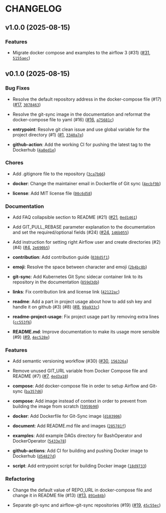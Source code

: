# CHANGELOG


## v1.0.0 (2025-08-15)

### Features

- Migrate docker compose and examples to the airflow 3 (#31)
  ([#31](https://github.com/data-burst/airflow-git-sync/pull/31),
  [`5155aec`](https://github.com/data-burst/airflow-git-sync/commit/5155aecf2d11ba1d5a2aba574a79b6a8a1bbe550))


## v0.1.0 (2025-08-15)

### Bug Fixes

- Resolve the default repository address in the docker-compose file (#17)
  ([#17](https://github.com/data-burst/airflow-git-sync/pull/17),
  [`3078463`](https://github.com/data-burst/airflow-git-sync/commit/3078463686c472f11c6ee3e3fb46318921ff1af6))

- Resolve the git-sync image in the documentation and reformat the docker-compose file to yaml (#16)
  ([#16](https://github.com/data-burst/airflow-git-sync/pull/16),
  [`a75681c`](https://github.com/data-burst/airflow-git-sync/commit/a75681cf60bd5822cf5560bf292211f6382720f5))

- **entrypoint**: Resolve git clean issue and use global variable for the project directory (#1)
  ([#1](https://github.com/data-burst/airflow-git-sync/pull/1),
  [`3340a7e`](https://github.com/data-burst/airflow-git-sync/commit/3340a7eec83b288477138068bfad954551bfff22))

- **github-action**: Add the working CI for pushing the latest tag to the Dockerhub
  ([`4a0ed1e`](https://github.com/data-burst/airflow-git-sync/commit/4a0ed1ed04d42b8a623e6ec249078723fa911f3c))

### Chores

- Add .gitignore file to the repository
  ([`3ca7b66`](https://github.com/data-burst/airflow-git-sync/commit/3ca7b66085ced31ccfa025b8374361199fbbd764))

- **docker**: Change the maintainer email in Dockerfile of Git sync
  ([`4ecbf9b`](https://github.com/data-burst/airflow-git-sync/commit/4ecbf9bb4220d5ac56762ec1f9f20f9e773b31d4))

- **license**: Add MIT license file
  ([`00c6d58`](https://github.com/data-burst/airflow-git-sync/commit/00c6d58684652b7b86f323784aac8e54250368ea))

### Documentation

- Add FAQ collapsible section to README (#21)
  ([#21](https://github.com/data-burst/airflow-git-sync/pull/21),
  [`0ed1461`](https://github.com/data-burst/airflow-git-sync/commit/0ed1461e22be1a8a82dfdab729fa32efb6dc5d49))

- Add GIT_PULL_REBASE parameter explanation to the documentation and set the required/optional
  fields (#24) ([#24](https://github.com/data-burst/airflow-git-sync/pull/24),
  [`146b055`](https://github.com/data-burst/airflow-git-sync/commit/146b05599861f2a3e04d346afb1e66d5adda748c))

- Add instruction for setting right Airflow user and create directories (#2) (#4)
  ([#4](https://github.com/data-burst/airflow-git-sync/pull/4),
  [`2e690b5`](https://github.com/data-burst/airflow-git-sync/commit/2e690b5494531a076147337318e9eef18006427c))

- **contribution**: Add contribution guide
  ([`038d5f1`](https://github.com/data-burst/airflow-git-sync/commit/038d5f1332452e443e6e0c2ac0908bec106d4ebb))

- **emoji**: Resolve the space between character and emoji
  ([`2b4bc8b`](https://github.com/data-burst/airflow-git-sync/commit/2b4bc8b2789cc3898684ec52392f78b31b32447b))

- **git-sync**: Add Kubernetes Git Sync sidecar container link to its repository in the
  documentation
  ([`859d3db`](https://github.com/data-burst/airflow-git-sync/commit/859d3dbf7b93e0303badc30a30a54f63f9d361fd))

- **links**: Fix contribution link and license link
  ([`42122ac`](https://github.com/data-burst/airflow-git-sync/commit/42122ac734baabe8e0fe1e2d726f4d365b52ec2c))

- **readme**: Add a part in project usage about how to add ssh key and handle it on github (#3) (#8)
  ([#8](https://github.com/data-burst/airflow-git-sync/pull/8),
  [`99a933c`](https://github.com/data-burst/airflow-git-sync/commit/99a933c16b9fab966cf55cfbdeebda748871e944))

- **readme-project-usage**: Fix project usage part by removing extra lines
  ([`cc553f6`](https://github.com/data-burst/airflow-git-sync/commit/cc553f6c44c144e6f4e8aed25c149de8214ccfa8))

- **README.md**: Improve documentation to make its usage more sensible (#9)
  ([#9](https://github.com/data-burst/airflow-git-sync/pull/9),
  [`4ec528e`](https://github.com/data-burst/airflow-git-sync/commit/4ec528e41638fc4625020feab2812594b8d05938))

### Features

- Add semantic versioning workflow (#30)
  ([#30](https://github.com/data-burst/airflow-git-sync/pull/30),
  [`156326a`](https://github.com/data-burst/airflow-git-sync/commit/156326a21d31bfd8196382021e6858f93a0c8c06))

- Remove unused GIT_URL variable from Docker Compose file and README (#7)
  ([#7](https://github.com/data-burst/airflow-git-sync/pull/7),
  [`4ed3a18`](https://github.com/data-burst/airflow-git-sync/commit/4ed3a181b25de86007561a25e2d4172567b91528))

- **compose**: Add docker-compose file in order to setup Airflow and Git-sync
  ([`ba357d6`](https://github.com/data-burst/airflow-git-sync/commit/ba357d66d0544c66dce3769640878ecda68c9502))

- **compose**: Add image instead of context in order to prevent from building the image from scratch
  ([`5959b90`](https://github.com/data-burst/airflow-git-sync/commit/5959b9053681c4a6dbaf256d948f8d4a350bcbfe))

- **docker**: Add Dockerfile for Git-Sync image
  ([`d103906`](https://github.com/data-burst/airflow-git-sync/commit/d103906e603e8679ea06ef3303b3121d8fedea23))

- **document**: Add README.md file and images
  ([`285781f`](https://github.com/data-burst/airflow-git-sync/commit/285781f43e37782d7afe573943a327ebc9ee60ef))

- **examples**: Add example DAGs directory for BashOperator and DockerOperator
  ([`5433e78`](https://github.com/data-burst/airflow-git-sync/commit/5433e78d8e62f48d5819dadaf598fb2b9e137bbd))

- **github-actions**: Add CI for building and pushing Docker image to Dockerhub
  ([`d54827d`](https://github.com/data-burst/airflow-git-sync/commit/d54827d1a13802bd9c9278d5a9e71345eb250a45))

- **script**: Add entrypoint script for building Docker image
  ([`18d9733`](https://github.com/data-burst/airflow-git-sync/commit/18d973340dd704c4b4ddd67a9b80cd75fe723895))

### Refactoring

- Change the default value of REPO_URL in docker-compose file and change it in README file (#13)
  ([#13](https://github.com/data-burst/airflow-git-sync/pull/13),
  [`891e84b`](https://github.com/data-burst/airflow-git-sync/commit/891e84be0b6d76dfab44d987b3dd9d8001f0ca0f))

- Separate git-sync and airflow-git-sync repositories (#19)
  ([#19](https://github.com/data-burst/airflow-git-sync/pull/19),
  [`45c55ec`](https://github.com/data-burst/airflow-git-sync/commit/45c55ec348e9af37ac0bc9332a7a0d2cc92c3788))
